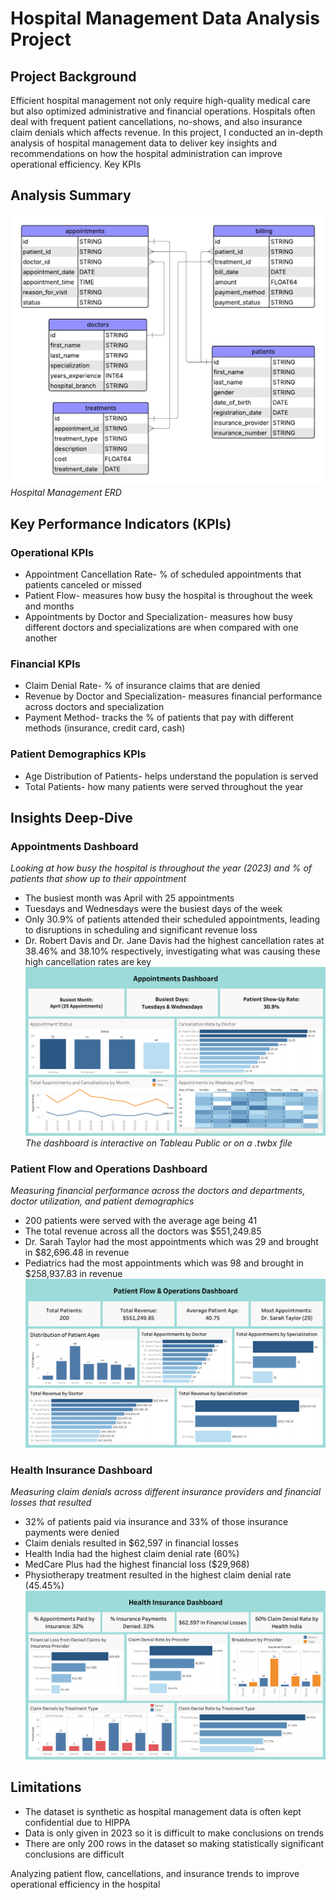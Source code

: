 # Hospital Management Data Analysis Project

## Project Background
Efficient hospital management not only require high-quality medical care but also optimized administrative and financial operations. Hospitals often deal with frequent patient cancellations, no-shows, and also insurance claim denials which affects revenue. In this project, I conducted an in-depth analysis of hospital management data to deliver key insights and recommendations on how the hospital administration can improve operational efficiency. Key KPIs

## Analysis Summary




![ERD](https://github.com/jaylenroope-afk/Hospital-Management-/blob/main/ERD%20for%20Healthcare%20Data%20(1).png?raw=true)
*Hospital Management ERD*

## Key Performance Indicators (KPIs)
### Operational KPIs
- Appointment Cancellation Rate- % of scheduled appointments that patients canceled or missed
- Patient Flow- measures how busy the hospital is throughout the week and months
- Appointments by Doctor and Specialization- measures how busy different doctors and specializations are when compared with one another

### Financial KPIs
- Claim Denial Rate- % of insurance claims that are denied
- Revenue by Doctor and Specialization- measures financial performance across doctors and specialization
- Payment Method- tracks the % of patients that pay with different methods (insurance, credit card, cash)

### Patient Demographics KPIs
- Age Distribution of Patients- helps understand the population is served
- Total Patients- how many patients were served throughout the year

## Insights Deep-Dive
### Appointments Dashboard
*Looking at how busy the hospital is throughout the year (2023) and % of patients that show up to their appointment*

- The busiest month was April with 25 appointments
- Tuesdays and Wednesdays were the busiest days of the week
- Only 30.9% of patients attended their scheduled appointments, leading to disruptions in scheduling and significant revenue loss
- Dr. Robert Davis and Dr. Jane Davis had the highest cancellation rates at 38.46% and 38.10% respectively, investigating what was causing these high cancellation rates are key
![Appointments Dashboard](https://github.com/jaylenroope-afk/Hospital-Management-/blob/main/Tableau/png/Appointment%20Cancellations%20and%20No-Shows%20Dashboard.png?raw=true)
*The dashboard is interactive on Tableau Public or on a .twbx file*

### Patient Flow and Operations Dashboard
*Measuring financial performance across the doctors and departments, doctor utilization, and patient demographics*

- 200 patients were served with the average age being 41
- The total revenue across all the doctors was $551,249.85
- Dr. Sarah Taylor had the most appointments which was 29 and brought in $82,696.48 in revenue
- Pediatrics had the most appointments which was 98 and brought in $258,937.83 in revenue
![Patient Flow and Operations Dashboard](https://github.com/jaylenroope-afk/Hospital-Management-/blob/main/Tableau/png/Patient%20Flow%20&%20Operations%20Dashboard.png?raw=true)

### Health Insurance Dashboard
*Measuring claim denials across different insurance providers and financial losses that resulted*

- 32% of patients paid via insurance and 33% of those insurance payments were denied
- Claim denials resulted in $62,597 in financial losses
- Health India had the highest claim denial rate (60%)
- MedCare Plus had the highest financial loss ($29,968)
- Physiotherapy treatment resulted in the highest claim denial rate (45.45%) 
![Health Insurance Dashboard](https://github.com/jaylenroope-afk/Hospital-Management-/blob/main/Tableau/png/Health%20Insurance%20Dashboard.png?raw=true)

## Limitations
- The dataset is synthetic as hospital management data is often kept confidential due to HIPPA
- Data is only given in 2023 so it is difficult to make conclusions on trends
- There are only 200 rows in the dataset so making statistically significant conclusions are difficult  


                                                                                  
Analyzing patient flow, cancellations, and insurance trends to improve operational efficiency in the hospital 

